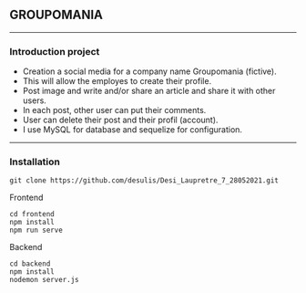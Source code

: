 ## GROUPOMANIA
---------------------------------------------------------------

### Introduction project

- Creation a social media for a company name Groupomania (fictive).
- This will allow the employes to create their profile.
- Post image and write and/or share an article and share it with other users. 
- In each post, other user can put their comments. 
- User can delete their post and their profil (account).
- I use MySQL for database and sequelize for configuration.

---------------------------------------------------------------

### Installation
```
git clone https://github.com/desulis/Desi_Laupretre_7_28052021.git
```

Frontend
```
cd frontend
npm install
npm run serve
```

Backend
```
cd backend
npm install
nodemon server.js
```



